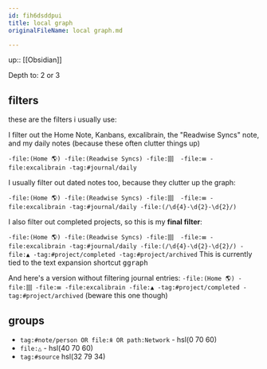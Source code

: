 ```yaml
---
id: fih6dsddpui
title: local graph
originalFileName: local graph.md

---
```


up:: [[Obsidian]]

Depth to: 2 or 3

## filters

these are the filters i usually use:

I filter out the Home Note, Kanbans, excalibrain, the "Readwise Syncs" note, and my daily notes (because these often clutter things up)

`-file:(Home 🌎) -file:(Readwise Syncs) -file:⫿⫿⫿  -file:☰ -file:excalibrain -tag:#journal/daily`

I usually filter out dated notes too, because they clutter up the graph:

`-file:(Home 🌎) -file:(Readwise Syncs) -file:⫿⫿⫿  -file:☰ -file:excalibrain -tag:#journal/daily -file:(/\d{4}-\d{2}-\d{2}/)`

I also filter out completed projects, so this is my **final filter**:

`-file:(Home 🌎) -file:(Readwise Syncs) -file:⫿⫿⫿  -file:☰ -file:excalibrain -tag:#journal/daily -file:(/\d{4}-\d{2}-\d{2}/) -file:▲ -tag:#project/completed -tag:#project/archived`
This is currently tied to the text expansion shortcut <kbd>ggraph</kbd>

And here's  a version without filtering journal entries:
`-file:(Home 🌎) -file:⫿⫿⫿ -file:☰ -file:excalibrain -file:▲ -tag:#project/completed -tag:#project/archived`
(beware this one though)

## groups

* `tag:#note/person OR file:ꆜ OR path:Network` - hsl(0 70 60)
* `file:△` - hsl(40 70 60)
* `tag:#source` hsl(32 79 34)
